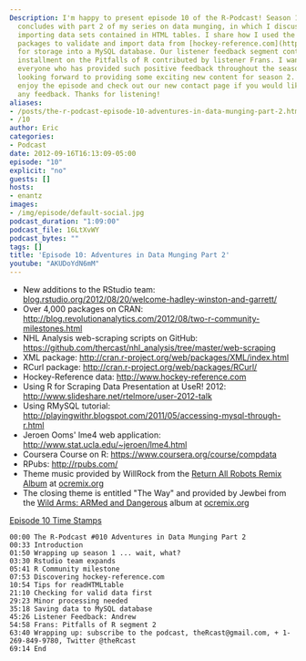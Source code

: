 ```yaml
---
Description: I'm happy to present episode 10 of the R-Podcast! Season 1 of the R-Podcast
  concludes with part 2 of my series on data munging, in which I discuss issues surrounding
  importing data sets contained in HTML tables. I share how I used the XML and RCurl
  packages to validate and import data from [hockey-reference.com](http://www.hockey-reference.com)
  for storage into a MySQL database. Our listener feedback segment contains another
  installment on the Pitfalls of R contributed by listener Frans. I want to thank
  everyone who has provided such positive feedback throughout the season, and I'm
  looking forward to providing some exciting new content for season 2. I hope you
  enjoy the episode and check out our new contact page if you would like to provide
  any feedback. Thanks for listening!
aliases:
- /posts/the-r-podcast-episode-10-adventures-in-data-munging-part-2.html
- /10
author: Eric
categories:
- Podcast
date: 2012-09-16T16:13:09-05:00
episode: "10"
explicit: "no"
guests: []
hosts:
- enantz
images:
- /img/episode/default-social.jpg
podcast_duration: "1:09:00"
podcast_file: 16LtXvWY
podcast_bytes: ""
tags: []
title: 'Episode 10: Adventures in Data Munging Part 2'
youtube: "AKUDoYdN6mM"
---
```


-   New additions to the RStudio team: [blog.rstudio.org/2012/08/20/welcome-hadley-winston-and-garrett/](blog.rstudio.org/2012/08/20/welcome-hadley-winston-and-garrett/)
-   Over 4,000 packages on CRAN: <http://blog.revolutionanalytics.com/2012/08/two-r-community-milestones.html>
-   NHL Analysis web-scraping scripts on GitHub: <https://github.com/thercast/nhl_analysis/tree/master/web-scraping>
-   XML package: <http://cran.r-project.org/web/packages/XML/index.html>
-   RCurl package: <http://cran.r-project.org/web/packages/RCurl/>
-   Hockey-Reference data: <http://www.hockey-reference.com>
-   Using R for Scraping Data Presentation at UseR! 2012: <http://www.slideshare.net/rtelmore/user-2012-talk>
-   Using RMySQL tutorial: <http://playingwithr.blogspot.com/2011/05/accessing-mysql-through-r.html>
-   Jeroen Ooms' lme4 web application: <http://www.stat.ucla.edu/~jeroen/lme4.html>
-   Coursera Course on R: <https://www.coursera.org/course/compdata>
-   RPubs: <http://rpubs.com/>
-   Theme music provided by WillRock from the [Return All Robots Remix Album](http://ocremix.org/events/returnallrobots/) at [ocremix.org](http://ocremix.org/)
-   The closing theme is entitled "The Way" and provided by Jewbei from the [Wild Arms: ARMed and Dangerous](http://armed.ocremix.org/) album at [ocremix.org](http://ocremix.org/)

<span style="text-decoration: underline;">Episode 10 Time Stamps</span>

    00:00 The R-Podcast #010 Adventures in Data Munging Part 2
    00:33 Introduction
    01:50 Wrapping up season 1 ... wait, what?
    03:30 Rstudio team expands
    05:41 R Community milestone
    07:53 Discovering hockey-reference.com
    10:54 Tips for readHTMLtable
    21:10 Checking for valid data first
    29:23 Minor processing needed
    35:18 Saving data to MySQL database
    45:26 Listener Feedback: Andrew
    54:58 Frans: Pitfalls of R segment 2
    63:40 Wrapping up: subscribe to the podcast, theRcast@gmail.com, + 1-269-849-9780, Twitter @theRcast
    69:14 End
